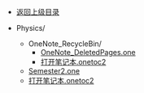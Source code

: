 - [返回上级目录](../)

- Physics/
    - OneNote_RecycleBin/
        - [OneNote_DeletedPages.one](OneNote_DeletedPages.one)
        - [打开笔记本.onetoc2](打开笔记本.onetoc2)
    - [Semester2.one](Semester2.one)
    - [打开笔记本.onetoc2](打开笔记本.onetoc2)